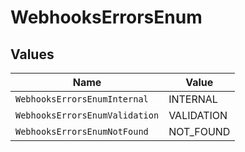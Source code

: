 # WebhooksErrorsEnum


## Values

| Name                           | Value                          |
| ------------------------------ | ------------------------------ |
| `WebhooksErrorsEnumInternal`   | INTERNAL                       |
| `WebhooksErrorsEnumValidation` | VALIDATION                     |
| `WebhooksErrorsEnumNotFound`   | NOT_FOUND                      |